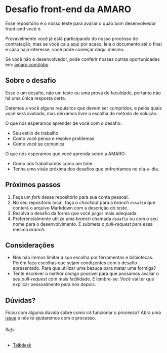 # Desafio front-end da AMARO

Esse repositório é o nosso teste para avaliar o quão bom desenvolvedor front-end você é.

Provavelmente você já está participando do nosso processo de contratação, mas se você caiu aqui por acaso, leia o documento até o final e caso haja interesse, você pode começar daqui mesmo.

Se você não é desenvolvedor, pode conferir nossas outras oportunidades em: [amaro.com/jobs](https://amaro.com/jobs).

## Sobre o desafio

Esse é um desafio, não um teste ou uma prova de faculdade, portanto não há uma única resposta certa.

Daremos a você alguns requisitos que devem ser cumpridos, e pelos quais você será avaliado, mas deixamos livre a escolha do método de solução.

O que nós esperamos aprender de você com o desafio:

- Seu estilo de trabalho
- Como você pensa e resolve problemas
- Como você se comunica

O que nós esperamos que você aprenda sobre a AMARO:

- Como nós trabalhamos como um time.
- Tenha uma visão próxima dos desafios que enfrentamos no dia-a-dia.

## Próximos passos

1. Faça um _fork_ desse repositório para sua conta pessoal.
2. No seu repositório local, faça o _checkout_ para a _branch_ `desafio` que conterá o arquivo Markdown com a descrição do teste.
3. Resolva o desafio da forma que você julgar mais adequada.
4. Preferencialmente utilize uma _branch_ chamada `desafio` ou com o seu nome para o desenvolvimento. E submeta o _pull-request_ para essa mesma _branch_.

## Considerações

- Nós não iremos limitar a sua escolha por ferramentas e bilbiotecas. Porém faça escolhas que sejam condizentes com o desafio apresentado. Para que utilizar uma bazuca para matar uma formiga?
- Tente escrever o melhor código possível para que possamos avaliar o seu _pull-request_ com mais facilidade. E lembre-se: Você vai ter que explicar pessoalmente para nós depois.
## Dúvidas?

Ficou com alguma dúvida sobre como irá funcionar o processo? Abra uma [issue]() e nós te ajudaremos com o processo.

###### Refs

- [Talkdesk](https://github.com/talkdesk-challenges/challenges)